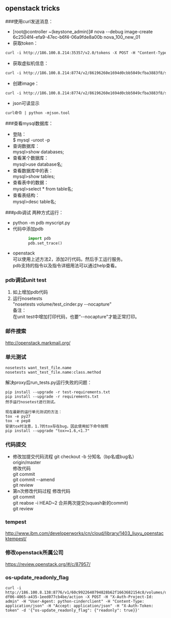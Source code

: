 openstack tricks
---

###使用curl发送消息：
+ [root@controller ~(keystone_admin)]# nova --debug image-create 6c2504f4-efa9-47ec-b6f4-06a9fde8a00b nova_100_new_01
+ 获取token：  
```xml
curl -i http://186.100.8.214:35357/v2.0/tokens -X POST -H "Content-Type: application/json" -H "Accept: application/json" -H "User-Agent: python-novaclient" -d '{"auth": {"tenantName": "admin", "passwordCredentials": {"username": "admin", "password": "admin"}}}'
```
+ 获取虚拟机信息：  
```xml
curl -i http://186.100.8.214:8774/v2/86196260e1694d0cbb5049cfba3883f8/servers/6c2504f4-efa9-47ec-b6f4-06a9fde8a00b -X GET -H "X-Auth-Project-Id: admin" -H "User-Agent: python-novaclient" -H "Accept: application/json" -H "X-Auth-Token: "
```
+ 创建image：  
```xml
curl -i http://186.100.8.214:8774/v2/86196260e1694d0cbb5049cfba3883f8/servers/6c2504f4-efa9-47ec-b6f4-06a9fde8a00b/action -X POST -H "X-Auth-Project-Id: admin" -H "User-Agent: python-novaclient" -H "Content-Type: application/json" -H "Accept: application/json" -H "X-Auth-Token: " -d '{"createImage": {"name": "nova_100_new_01", "metadata": {}}}'
```

+ json可读显示
```xml
curl命令 | python -mjson.tool
```

###查看mysql数据库：
+ 登陆：  
$ mysql -uroot -p
+ 查询数据库：  
mysql>show databases;
+ 查看某个数据库：  
mysql>use database名;
+ 查看数据库中的表：  
mysql>show tables; 
+ 查看表中的数据：  
mysql>select * from table名;
+ 查看表结构：  
mysql>desc table名;

###pdb调试
两种方式运行：
+ python -m pdb myscript.py
+ 代码中添加pdb
```python
          import pdb
          pdb.set_trace()
```
+ openstack  
可以使用上述方法2，添加2行代码。然后手工运行服务。  
pdb支持的指令以及指令详细用法可以通过help查看。

### pdb调试unit test
1. 如上增加pdb代码  
2. 运行nosetests  
   "nosetests volume/test_cinder.py --nocapture"  
备注：  
在unit test中增加打印代码，也要“--nocapture"才能正常打印。  

### 邮件搜索  
http://openstack.markmail.org/

### 单元测试  
```shell
nosetests want_test_file.name
nosetests want_test_file.name:class.method
```
解决proxy后run_tests.py运行失败的问题：  
```shell  
pip install --upgrade -r test-requirements.txt
pip install --upgrade -r requirements.txt
然手运行nosetest进行测试。
```
```
现在最新的运行单元测试的方法：
tox -e py27
tox -e pep8
安装tox时注意，1.7的tox存在bug，因此使用如下命令按照
pip install --upgrade "tox>=1.6,<1.7"
```

### 代码提交
+ 修改加提交代码流程
git checkout -b 分知名（bp名或bug名） origin/master  
修改代码  
git commit  
git commit --amend  
git review  
+ 第n次修改代码过程
修改代码  
git commit  
git reabse -i HEAD~2   合并两次提交(squash新的commit)  
git review  

### tempest
http://www.ibm.com/developerworks/cn/cloud/library/1403_liuyu_openstacktempest/

### 修改openstack所属公司  
https://review.openstack.org/#/c/87957/

###  os-update_readonly_flag
```shell
curl -i http://186.100.8.138:8776/v1/60c9922640794828b62f1663682154c8/volumes/da4f85f3-df06-4065-a435-1eed077cb4be/action -X POST -H "X-Auth-Project-Id: admin" -H "User-Agent: python-cinderclient" -H "Content-Type: application/json" -H "Accept: application/json" -H "X-Auth-Token: token" -d '{"os-update_readonly_flag": {"readonly": true}}'
```

